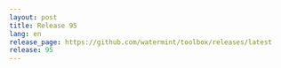 ```yaml
---
layout: post
title: Release 95
lang: en
release_page: https://github.com/watermint/toolbox/releases/latest
release: 95
---
```



